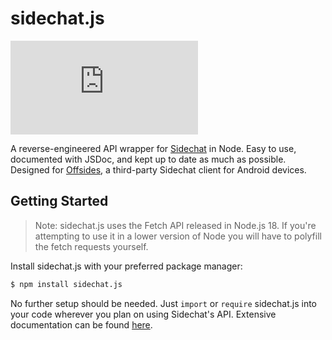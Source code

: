 # sidechat.js

[![NPM Downloads](https://img.shields.io/npm/dt/sidechat.js?label=downloads%20on%20npm)](https://npmjs.com/package/sidechat.js)

A reverse-engineered API wrapper for [Sidechat](https://sidechat.lol) in Node.  Easy to use, documented with JSDoc, and kept up to date as much as possible.  Designed for [Offsides](https://github.com/micahlt/offsides), a third-party Sidechat client for Android devices.

## Getting Started

> Note: sidechat.js uses the Fetch API released in Node.js 18.  If you're attempting to use it in a lower version of Node you will have to polyfill the fetch requests yourself.

Install sidechat.js with your preferred package manager:

```bash
$ npm install sidechat.js
```

No further setup should be needed.  Just `import` or `require` sidechat.js into your code wherever you plan on using Sidechat's API.  Extensive documentation can be found [here](https://micahlindley.com/sidechat.js).